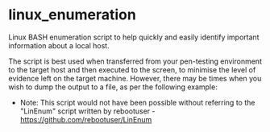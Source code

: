 linux_enumeration
=================

Linux BASH enumeration script to help quickly and easily identify important information about a local host.

The script is best used when transferred from your pen-testing environment to the target host and then executed to the screen, to minimise the level of evidence left on the target machine.
However, there may be times when you wish to dump the output to a file, as per the following example:


* Note: This script would not have been possible without referring to the "LinEnum" script written by rebootuser - https://github.com/rebootuser/LinEnum

